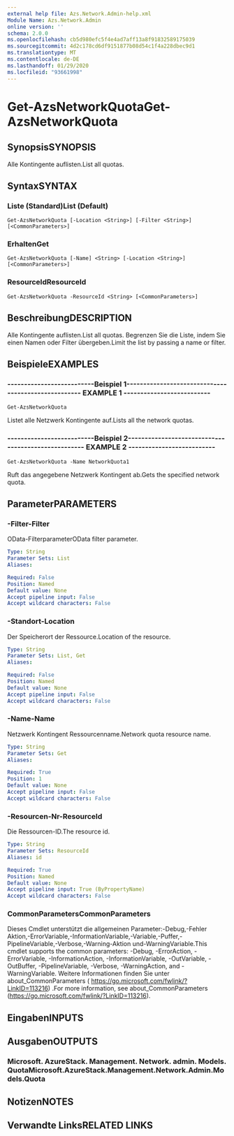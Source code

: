 ```yaml
---
external help file: Azs.Network.Admin-help.xml
Module Name: Azs.Network.Admin
online version: ''
schema: 2.0.0
ms.openlocfilehash: cb5d980efc5f4e4ad7aff13a8f91832589175039
ms.sourcegitcommit: 4d2c178cd6df9151877b08d54c1f4a228dbec9d1
ms.translationtype: MT
ms.contentlocale: de-DE
ms.lasthandoff: 01/29/2020
ms.locfileid: "93661998"
---
```

# <span data-ttu-id="08200-101">Get-AzsNetworkQuota</span><span class="sxs-lookup"><span data-stu-id="08200-101">Get-AzsNetworkQuota</span></span>

## <span data-ttu-id="08200-102">Synopsis</span><span class="sxs-lookup"><span data-stu-id="08200-102">SYNOPSIS</span></span>
<span data-ttu-id="08200-103">Alle Kontingente auflisten.</span><span class="sxs-lookup"><span data-stu-id="08200-103">List all quotas.</span></span>

## <span data-ttu-id="08200-104">Syntax</span><span class="sxs-lookup"><span data-stu-id="08200-104">SYNTAX</span></span>

### <span data-ttu-id="08200-105">Liste (Standard)</span><span class="sxs-lookup"><span data-stu-id="08200-105">List (Default)</span></span>
```
Get-AzsNetworkQuota [-Location <String>] [-Filter <String>] [<CommonParameters>]
```

### <span data-ttu-id="08200-106">Erhalten</span><span class="sxs-lookup"><span data-stu-id="08200-106">Get</span></span>
```
Get-AzsNetworkQuota [-Name] <String> [-Location <String>] [<CommonParameters>]
```

### <span data-ttu-id="08200-107">ResourceId</span><span class="sxs-lookup"><span data-stu-id="08200-107">ResourceId</span></span>
```
Get-AzsNetworkQuota -ResourceId <String> [<CommonParameters>]
```

## <span data-ttu-id="08200-108">Beschreibung</span><span class="sxs-lookup"><span data-stu-id="08200-108">DESCRIPTION</span></span>
<span data-ttu-id="08200-109">Alle Kontingente auflisten.</span><span class="sxs-lookup"><span data-stu-id="08200-109">List all quotas.</span></span>
<span data-ttu-id="08200-110">Begrenzen Sie die Liste, indem Sie einen Namen oder Filter übergeben.</span><span class="sxs-lookup"><span data-stu-id="08200-110">Limit the list by passing a name or filter.</span></span>

## <span data-ttu-id="08200-111">Beispiele</span><span class="sxs-lookup"><span data-stu-id="08200-111">EXAMPLES</span></span>

### <span data-ttu-id="08200-112">--------------------------Beispiel 1--------------------------</span><span class="sxs-lookup"><span data-stu-id="08200-112">-------------------------- EXAMPLE 1 --------------------------</span></span>
```
Get-AzsNetworkQuota
```

<span data-ttu-id="08200-113">Listet alle Netzwerk Kontingente auf.</span><span class="sxs-lookup"><span data-stu-id="08200-113">Lists all the  network quotas.</span></span>

### <span data-ttu-id="08200-114">--------------------------Beispiel 2--------------------------</span><span class="sxs-lookup"><span data-stu-id="08200-114">-------------------------- EXAMPLE 2 --------------------------</span></span>
```
Get-AzsNetworkQuota -Name NetworkQuota1
```

<span data-ttu-id="08200-115">Ruft das angegebene Netzwerk Kontingent ab.</span><span class="sxs-lookup"><span data-stu-id="08200-115">Gets the specified network quota.</span></span>

## <span data-ttu-id="08200-116">Parameter</span><span class="sxs-lookup"><span data-stu-id="08200-116">PARAMETERS</span></span>

### <span data-ttu-id="08200-117">-Filter</span><span class="sxs-lookup"><span data-stu-id="08200-117">-Filter</span></span>
<span data-ttu-id="08200-118">OData-Filterparameter</span><span class="sxs-lookup"><span data-stu-id="08200-118">OData filter parameter.</span></span>

```yaml
Type: String
Parameter Sets: List
Aliases: 

Required: False
Position: Named
Default value: None
Accept pipeline input: False
Accept wildcard characters: False
```

### <span data-ttu-id="08200-119">-Standort</span><span class="sxs-lookup"><span data-stu-id="08200-119">-Location</span></span>
<span data-ttu-id="08200-120">Der Speicherort der Ressource.</span><span class="sxs-lookup"><span data-stu-id="08200-120">Location of the resource.</span></span>

```yaml
Type: String
Parameter Sets: List, Get
Aliases: 

Required: False
Position: Named
Default value: None
Accept pipeline input: False
Accept wildcard characters: False
```

### <span data-ttu-id="08200-121">-Name</span><span class="sxs-lookup"><span data-stu-id="08200-121">-Name</span></span>
<span data-ttu-id="08200-122">Netzwerk Kontingent Ressourcenname.</span><span class="sxs-lookup"><span data-stu-id="08200-122">Network quota resource name.</span></span>

```yaml
Type: String
Parameter Sets: Get
Aliases: 

Required: True
Position: 1
Default value: None
Accept pipeline input: False
Accept wildcard characters: False
```

### <span data-ttu-id="08200-123">-Resourcen-Nr</span><span class="sxs-lookup"><span data-stu-id="08200-123">-ResourceId</span></span>
<span data-ttu-id="08200-124">Die Ressourcen-ID.</span><span class="sxs-lookup"><span data-stu-id="08200-124">The resource id.</span></span>

```yaml
Type: String
Parameter Sets: ResourceId
Aliases: id

Required: True
Position: Named
Default value: None
Accept pipeline input: True (ByPropertyName)
Accept wildcard characters: False
```

### <span data-ttu-id="08200-125">CommonParameters</span><span class="sxs-lookup"><span data-stu-id="08200-125">CommonParameters</span></span>
<span data-ttu-id="08200-126">Dieses Cmdlet unterstützt die allgemeinen Parameter:-Debug,-Fehler Aktion,-ErrorVariable,-InformationVariable,-Variable,-Puffer,-PipelineVariable,-Verbose,-Warning-Aktion und-WarningVariable.</span><span class="sxs-lookup"><span data-stu-id="08200-126">This cmdlet supports the common parameters: -Debug, -ErrorAction, -ErrorVariable, -InformationAction, -InformationVariable, -OutVariable, -OutBuffer, -PipelineVariable, -Verbose, -WarningAction, and -WarningVariable.</span></span> <span data-ttu-id="08200-127">Weitere Informationen finden Sie unter about_CommonParameters ( https://go.microsoft.com/fwlink/?LinkID=113216) .</span><span class="sxs-lookup"><span data-stu-id="08200-127">For more information, see about_CommonParameters (https://go.microsoft.com/fwlink/?LinkID=113216).</span></span>

## <span data-ttu-id="08200-128">Eingaben</span><span class="sxs-lookup"><span data-stu-id="08200-128">INPUTS</span></span>

## <span data-ttu-id="08200-129">Ausgaben</span><span class="sxs-lookup"><span data-stu-id="08200-129">OUTPUTS</span></span>

### <span data-ttu-id="08200-130">Microsoft. AzureStack. Management. Network. admin. Models. Quota</span><span class="sxs-lookup"><span data-stu-id="08200-130">Microsoft.AzureStack.Management.Network.Admin.Models.Quota</span></span>

## <span data-ttu-id="08200-131">Notizen</span><span class="sxs-lookup"><span data-stu-id="08200-131">NOTES</span></span>

## <span data-ttu-id="08200-132">Verwandte Links</span><span class="sxs-lookup"><span data-stu-id="08200-132">RELATED LINKS</span></span>

